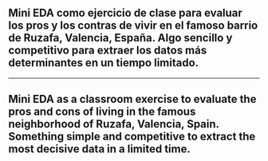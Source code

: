 ## Mini EDA como ejercicio de clase para evaluar los pros y los contras de vivir en el famoso barrio de Ruzafa, Valencia, España. Algo sencillo y competitivo para extraer los datos más determinantes en un tiempo limitado.
***
## Mini EDA as a classroom exercise to evaluate the pros and cons of living in the famous neighborhood of Ruzafa, Valencia, Spain. Something simple and competitive to extract the most decisive data in a limited time.
